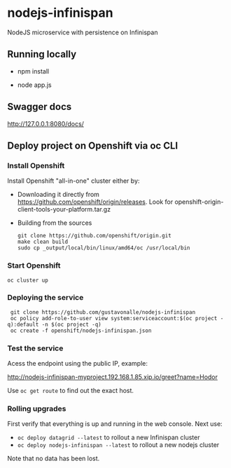 # nodejs-infinispan
NodeJS microservice with persistence on Infinispan 

## Running locally 
* npm install

* node app.js

## Swagger docs
http://127.0.0.1:8080/docs/

## Deploy project on Openshift via oc CLI

### Install Openshift

Install Openshift "all-in-one" cluster either by:

* Downloading it directly from https://github.com/openshift/origin/releases. 
  Look for openshift-origin-client-tools-your-platform.tar.gz
* Building from the sources
  
  ```
  git clone https://github.com/openshift/origin.git
  make clean build
  sudo cp _output/local/bin/linux/amd64/oc /usr/local/bin
  ```
  
### Start Openshift 
 
 ```
 oc cluster up
 ```
  
### Deploying the service

  ```
   git clone https://github.com/gustavonalle/nodejs-infinispan  
   oc policy add-role-to-user view system:serviceaccount:$(oc project -q):default -n $(oc project -q)   
   oc create -f openshift/nodejs-infinispan.json 
   ```

### Test the service

Acess the endpoint using the public IP, example:

http://nodejs-infinispan-myproject.192.168.1.85.xip.io/greet?name=Hodor

Use ```oc get route``` to find out the exact host.

### Rolling upgrades

First verify that everything is up and running in the web console. Next use:

* `oc deploy datagrid --latest` to rollout a new Infinispan cluster
* `oc deploy nodejs-infinispan --latest` to rollout a new nodejs cluster

Note that no data has been lost.

